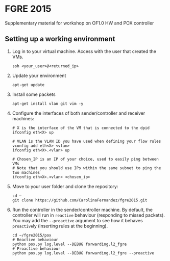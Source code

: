 FGRE 2015
=========

Supplementary material for workshop on OF1.0 HW and POX controller

Setting up a working environment
--------------------------------

1. Log in to your virtual machine. Access with the user that created the VMs.
    
    ```
    ssh <your_user>@<returned_ip>
    ```
1. Update your environment
    
    ```
    apt-get update
    ```
1. Install some packets
    
    ```
    apt-get install vlan git vim -y
    ```
1. Configure the interfaces of both sender/controller and receiver machines:
    
    ```
    # X is the interface of the VM that is connected to the dpid
    ifconfig eth<X> up
    
    # VLAN is the VLAN ID you have used when defining your flow rules
    vconfig add eth<X> <vlan> 
    ifconfig eth<X>.<vlan> up
    
    # Chosen_IP is an IP of your choice, used to easily ping between VMs
    # Note that you should use IPs within the same subnet to ping the two machines
    ifconfig eth<X>.<vlan> <chosen_ip>
    ```
1. Move to your user folder and clone the repository:
    
    ```
    cd ~
    git clone https://github.com/CarolinaFernandez/fgre2015.git
    ```
1. Run the controller in the sender/controller machine. By default, the controller will run in `reactive` behaviour (responding to missed packets). You may add the `--proactive` argument to see how it behaves `proactive`ly (inserting rules at the beginning).
        
    ```
    cd ~/fgre2015/pox
    # Reactive behaviour
    python pox.py log.level --DEBUG forwarding.l2_fgre
    # Proactive behaviour
    python pox.py log.level --DEBUG forwarding.l2_fgre --proactive
    ```
  
